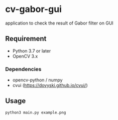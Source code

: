 cv-gabor-gui
====

application to check the result of Gabor filter on GUI

## Requirement

- Python 3.7 or later
- OpenCV 3.x

### Dependencies

- opencv-python / numpy
- cvui (https://dovyski.github.io/cvui/)

## Usage

`python3 main.py example.png`

